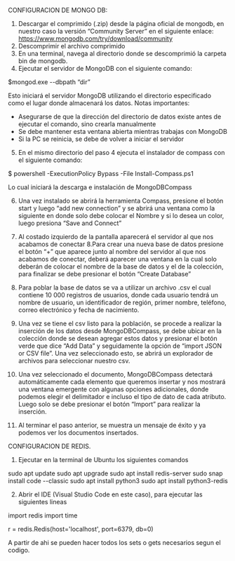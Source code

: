 CONFIGURACION DE MONGO DB:
1. Descargar el comprimido (.zip) desde la página oficial de mongodb, en nuestro caso la versión “Community Server” en el siguiente enlace: https://www.mongodb.com/try/download/community
2. Descomprimir el archivo comprimido
3. En una terminal, navega al directorio donde se descomprimió la carpeta bin de mongodb.
4. Ejecutar el servidor de MongoDB con el siguiente comando:

$mongod.exe --dbpath “dir”

Esto iniciará el servidor MongoDB utilizando el directorio especificado como el lugar donde almacenará los datos.
Notas importantes:
- Asegurarse de que la dirección del directorio de datos existe antes de ejecutar el comando, sino crearla manualmente
- Se debe mantener esta ventana abierta mientras trabajas con MongoDB
- Si la PC se reinicia, se debe de volver a iniciar el servidor

5. En el mismo directorio del paso 4 ejecuta el instalador de compass con el siguiente comando:

$ powershell -ExecutionPolicy Bypass -File Install-Compass.ps1

Lo cual iniciará la descarga e instalación de MongoDBCompass

6. Una vez instalado se abrirá la herramienta Compass, presione el botón start y luego “add new connection” y se abrirá una ventana como la siguiente en donde solo debe colocar el Nombre y si lo desea un color, luego presiona “Save and Connect”
7. Al costado izquierdo de la pantalla aparecerá el servidor al que nos acabamos de conectar
8.Para crear una nueva base de datos presione el botón “+” que aparece junto al nombre del servidor al que nos acabamos de conectar, deberá aparecer una ventana en la cual solo deberán de colocar el nombre de la base de datos y el de la colección, para finalizar se debe presionar el botón “Create Database”
9. Para poblar la base de datos se va a utilizar un archivo .csv el cual contiene 10 000 registros de usuarios, donde cada usuario tendrá un nombre de usuario, un identificador de región, primer nombre, teléfono, correo electrónico y fecha de nacimiento.
10. Una vez se tiene el csv listo para la población, se procede a realizar la inserción de los datos desde MongoDBCompass, se debe ubicar en la colección donde se desean agregar estos datos y presionar el botón verde que dice “Add Data” y seguidamente la opción de “import JSON or CSV file”.
Una vez seleccionado esto, se abrirá un explorador de archivos para seleccionar nuestro csv.

11. Una vez seleccionado el documento, MongoDBCompass detectará automáticamente cada elemento que queremos insertar y nos mostrará una ventana emergente con algunas opciones adicionales, donde podemos elegir el delimitador e incluso el tipo de dato de cada atributo. Luego solo se debe presionar el botón “Import” para realizar la inserción.
12. Al terminar el paso anterior, se muestra un mensaje de éxito y ya podemos ver los documentos insertados.

CONFIGURACION DE REDIS.
1. Ejecutar en la terminal de Ubuntu los siguientes comandos

sudo apt update
sudo apt upgrade
sudo apt install redis-server
sudo snap install code --classic
sudo apt install python3
sudo apt install python3-redis

2. Abrir el IDE (Visual Studio Code en este caso), para ejecutar las siguientes lineas

import redis
import time

r = redis.Redis(host='localhost', port=6379, db=0)

A partir de ahi se pueden hacer todos los sets o gets necesarios segun el codigo.
